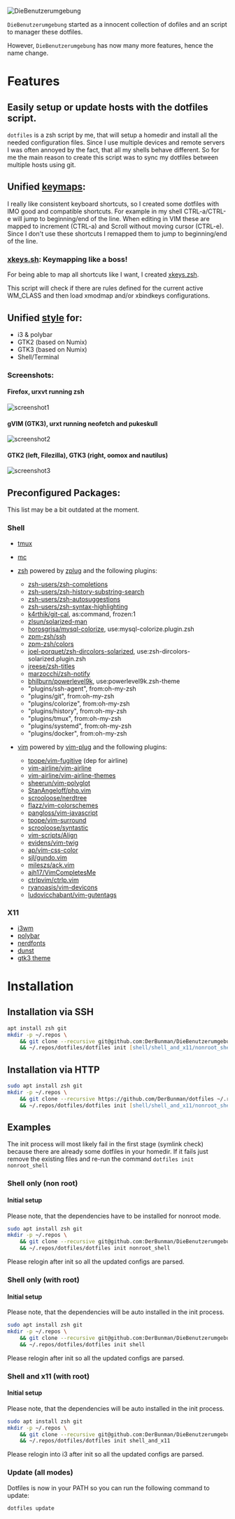 ![DieBenutzerumgebung](logo.png)


`DieBenutzerumgebung` started as a innocent collection of dofiles and an script to manager these dotfiles.

However, `DieBenutzerumgebung` has now many more features, hence the name change.

# Features
## Easily setup or update hosts with the dotfiles script.
`dotfiles` is a zsh script by me, that will setup a homedir and install all the needed configuration files.
Since I use multiple devices and remote servers I was often annoyed by the fact, that all my shells behave different.
So for me the main reason to create this script was to sync my dotfiles between multiple hosts using git.

## Unified [keymaps](_docs/keymaps.md):
I really like consistent keyboard shortcuts, so I created some dotfiles with IMO good and compatible shortcuts.
For example in my shell CTRL-a/CTRL-e will jump to beginning/end of the line.
When editing in VIM these are mapped to increment (CTRL-a) and Scroll without moving cursor (CTRL-e).
Since I don't use these shortcuts I remapped them to jump to beginning/end of the line.

### [xkeys.sh](_docs/xkeys.sh.md): Keymapping like a boss!
For being able to map all shortcuts like I want, I created [xkeys.zsh](_docs/xkeys.zsh.md).

This script will check if there are rules defined for the current active WM_CLASS and then load xmodmap and/or xbindkeys configurations.

## Unified [style](_docs/style.md) for:

  - i3 & polybar
  - GTK2 (based on Numix)
  - GTK3 (based on Numix)
  - Shell/Terminal

### Screenshots:

#### Firefox, urxvt running zsh
![screenshot1](_docs/screenshot1.png)

#### gVIM (GTK3), urxt running neofetch and pukeskull
![screenshot2](_docs/screenshot2.png)

#### GTK2 (left, Filezilla), GTK3 (right, oomox and nautilus)
![screenshot3](_docs/screenshot3.png)

## Preconfigured Packages:
This list may be a bit outdated at the moment.
### Shell
* [tmux](https://github.com/tmux/tmux)
* [mc](https://midnight-commander.org/)
* [zsh](https://www.zsh.org/) powered by [zplug](https://github.com/zplug/zplug) and the following plugins:
	* [zsh-users/zsh-completions](https://github.com/zsh-users/zsh-completions)
	* [zsh-users/zsh-history-substring-search](https://github.com/zsh-users/zsh-history-substring-search)
	* [zsh-users/zsh-autosuggestions](https://github.com/zsh-users/zsh-autosuggestions)
	* [zsh-users/zsh-syntax-highlighting](https://github.com/zsh-users/zsh-syntax-highlighting)
	* [k4rthik/git-cal](https://github.com/k4rthik/git-cal), as:command, frozen:1
	* [zlsun/solarized-man](https://github.com/zlsun/solarized-man)
	* [horosgrisa/mysql-colorize](https://github.com/horosgrisa/mysql-colorize), use:mysql-colorize.plugin.zsh
	* [zpm-zsh/ssh](https://github.com/zpm-zsh/ssh)
	* [zpm-zsh/colors](https://github.com/zpm-zsh/colors)
	* [joel-porquet/zsh-dircolors-solarized](https://github.com/joel-porquet/zsh-dircolors-solarized), use:zsh-dircolors-solarized.plugin.zsh
	* [jreese/zsh-titles](https://github.com/jreese/zsh-titles)
	* [marzocchi/zsh-notify](https://github.com/marzocchi/zsh-notify)
	* [bhilburn/powerlevel9k](https://github.com/bhilburn/powerlevel9k), use:powerlevel9k.zsh-theme
	* "plugins/ssh-agent", from:oh-my-zsh
	* "plugins/git", from:oh-my-zsh
	* "plugins/colorize", from:oh-my-zsh
	* "plugins/history", from:oh-my-zsh
	* "plugins/tmux", from:oh-my-zsh
	* "plugins/systemd", from:oh-my-zsh
	* "plugins/docker", from:oh-my-zsh

* [vim](https://www.vim.org/) powered by [vim-plug](https://github.com/junegunn/vim-plug) and the following plugins:
	* [tpope/vim-fugitive](https://github.com/tpope/vim-fugitive) (dep for airline)
	* [vim-airline/vim-airline](https://github.com/vim-airline/vim-airline)
	* [vim-airline/vim-airline-themes](https://github.com/vim-airline/vim-airline-themes)
	* [sheerun/vim-polyglot](https://github.com/sheerun/vim-polyglot)
	* [StanAngeloff/php.vim](https://github.com/StanAngeloff/php.vim)
	* [scrooloose/nerdtree](https://github.com/scrooloose/nerdtree)
	* [flazz/vim-colorschemes](https://github.com/flazz/vim-colorschemes)
	* [pangloss/vim-javascript](https://github.com/pangloss/vim-javascript)
	* [tpope/vim-surround](https://github.com/tpope/vim-surround)
	* [scrooloose/syntastic](https://github.com/scrooloose/syntastic)
	* [vim-scripts/Align](https://github.com/vim-scripts/Align)
	* [evidens/vim-twig](https://github.com/evidens/vim-twig)
	* [ap/vim-css-color](https://github.com/ap/vim-css-color)
	* [sjl/gundo.vim](https://github.com/sjl/gundo.vim)
	* [mileszs/ack.vim](https://github.com/mileszs/ack.vim)
	* [ajh17/VimCompletesMe](https://github.com/ajh17/VimCompletesMe)
	* [ctrlpvim/ctrlp.vim](https://github.com/ctrlpvim/ctrlp.vim)
	* [ryanoasis/vim-devicons](https://github.com/ryanoasis/vim-devicons)
	* [ludovicchabant/vim-gutentags](https://github.com/ludovicchabant/vim-gutentags)

### X11
* [i3wm](https://i3wm.org/)
* [polybar](https://github.com/jaagr/polybar)
* [nerdfonts](https://nerdfonts.com/)
* [dunst](https://dunst-project.org/)
* [gtk3 theme](https://www.gtk.org/)

# Installation
## Installation via SSH
```zsh
apt install zsh git
mkdir -p ~/.repos \
	&& git clone --recursive git@github.com:DerBunman/DieBenutzerumgebung.git ~/.repos/dotfiles \
	&& ~/.repos/dotfiles/dotfiles init [shell/shell_and_x11/nonroot_shell]
```

## Installation via HTTP
```zsh
sudo apt install zsh git
mkdir -p ~/.repos \
	&& git clone --recursive https://github.com/DerBunman/dotfiles ~/.repos/dotfiles \
	&& ~/.repos/dotfiles/dotfiles init [shell/shell_and_x11/nonroot_shell]
```

## Examples
The init process will most likely fail in the first stage (symlink check) because there are already some dotfiles in your homedir.
If it fails just remove the existing files and re-run the command ```dotfiles init nonroot_shell```
### Shell only (non root)
#### Initial setup
Please note, that the dependencies have to be installed for nonroot mode.

```zsh
sudo apt install zsh git
mkdir -p ~/.repos \
	&& git clone --recursive git@github.com:DerBunman/DieBenutzerumgebung.git ~/.repos/dotfiles \
	&& ~/.repos/dotfiles/dotfiles init nonroot_shell
```
Please relogin after init so all the updated configs are parsed.

### Shell only (with root)
#### Initial setup
Please note, that the dependencies will be auto installed in the init process.

```zsh
sudo apt install zsh git
mkdir -p ~/.repos \
	&& git clone --recursive git@github.com:DerBunman/DieBenutzerumgebung.git ~/.repos/dotfiles \
	&& ~/.repos/dotfiles/dotfiles init shell
```
Please relogin after init so all the updated configs are parsed.

### Shell and x11 (with root)
#### Initial setup
Please note, that the dependencies will be auto installed in the init process.

```zsh
sudo apt install zsh git
mkdir -p ~/.repos \
	&& git clone --recursive git@github.com:DerBunman/DieBenutzerumgebung.git ~/.repos/dotfiles \
	&& ~/.repos/dotfiles/dotfiles init shell_and_x11
```
Please relogin into i3 after init so all the updated configs are parsed.


### Update (all modes)
Dotfiles is now in your PATH so you can run the following command to update:
```zsh
dotfiles update
```
